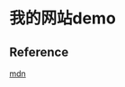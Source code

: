 # 我的网站demo

## Reference

[mdn](https://developer.mozilla.org/en-US/docs/Learn/Getting_started_with_the_web/Publishing_your_website)

